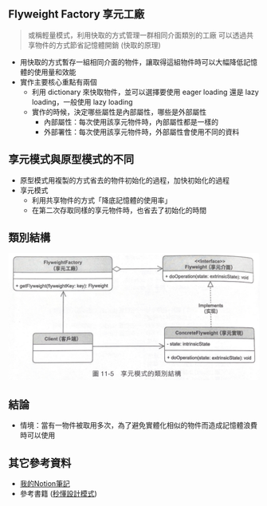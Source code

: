 ## Flyweight Factory 享元工廠

> 或稱輕量模式，利用快取的方式管理一群相同介面類別的工廠 
> 可以透過共享物件的方式節省記憶體開銷 (快取的原理) 


- 用快取的方式暫存一組相同介面的物件，讓取得這組物件時可以大幅降低記憶體的使用量和效能
- 實作主要核心重點有兩個
  - 利用 dictionary 來快取物件，並可以選擇要使用 eager loading 還是 lazy loading，一般使用 lazy loading
  - 實作的時候，決定哪些屬性是內部屬性，哪些是外部屬性
    - 內部屬性：每次使用該享元物件時，內部屬性都是一樣的
    - 外部署性：每次使用該享元物件時，外部屬性會使用不同的資料

  
## 享元模式與原型模式的不同

- 原型模式用複製的方式省去的物件初始化的過程，加快初始化的過程
- 享元模式
  - 利用共享物件的方式「降底記憶體的使用率」
  - 在第二次存取同樣的享元物件時，也省去了初始化的時間

## 類別結構
![img.png](img.png)


## 結論
- 情境：當有一物件被取用多次，為了避免實體化相似的物件而造成記憶體浪費時可以使用

## 其它參考資料

- [我的Notion筆記](https://iced-droplet-883.notion.site/Flyweight-aa5812fc88504247b74b67f912fbfe67)
- 參考書籍 ([秒懂設計模式](https://www.books.com.tw/products/0010910659))